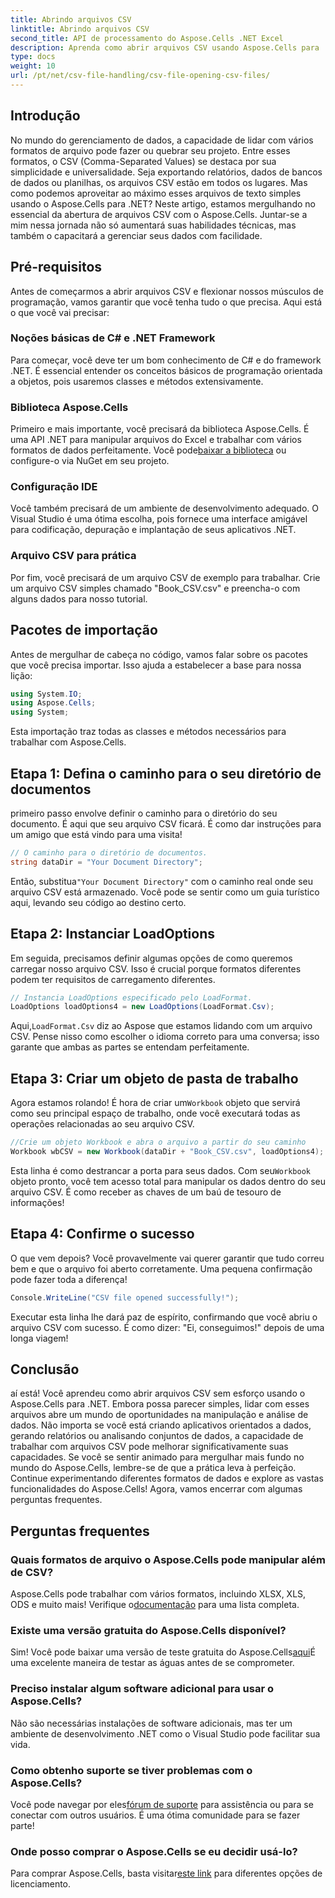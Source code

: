 ```yaml
---
title: Abrindo arquivos CSV
linktitle: Abrindo arquivos CSV
second_title: API de processamento do Aspose.Cells .NET Excel
description: Aprenda como abrir arquivos CSV usando Aspose.Cells para .NET com nosso guia abrangente passo a passo. Domine a manipulação de dados.
type: docs
weight: 10
url: /pt/net/csv-file-handling/csv-file-opening-csv-files/
---
```

## Introdução
No mundo do gerenciamento de dados, a capacidade de lidar com vários formatos de arquivo pode fazer ou quebrar seu projeto. Entre esses formatos, o CSV (Comma-Separated Values) se destaca por sua simplicidade e universalidade. Seja exportando relatórios, dados de bancos de dados ou planilhas, os arquivos CSV estão em todos os lugares. Mas como podemos aproveitar ao máximo esses arquivos de texto simples usando o Aspose.Cells para .NET? Neste artigo, estamos mergulhando no essencial da abertura de arquivos CSV com o Aspose.Cells. Juntar-se a mim nessa jornada não só aumentará suas habilidades técnicas, mas também o capacitará a gerenciar seus dados com facilidade. 
## Pré-requisitos
Antes de começarmos a abrir arquivos CSV e flexionar nossos músculos de programação, vamos garantir que você tenha tudo o que precisa. Aqui está o que você vai precisar:
### Noções básicas de C# e .NET Framework
Para começar, você deve ter um bom conhecimento de C# e do framework .NET. É essencial entender os conceitos básicos de programação orientada a objetos, pois usaremos classes e métodos extensivamente.
### Biblioteca Aspose.Cells
Primeiro e mais importante, você precisará da biblioteca Aspose.Cells. É uma API .NET para manipular arquivos do Excel e trabalhar com vários formatos de dados perfeitamente. Você pode[baixar a biblioteca](https://releases.aspose.com/cells/net/) ou configure-o via NuGet em seu projeto.
### Configuração IDE
Você também precisará de um ambiente de desenvolvimento adequado. O Visual Studio é uma ótima escolha, pois fornece uma interface amigável para codificação, depuração e implantação de seus aplicativos .NET.
### Arquivo CSV para prática
Por fim, você precisará de um arquivo CSV de exemplo para trabalhar. Crie um arquivo CSV simples chamado "Book_CSV.csv" e preencha-o com alguns dados para nosso tutorial.
## Pacotes de importação
Antes de mergulhar de cabeça no código, vamos falar sobre os pacotes que você precisa importar. Isso ajuda a estabelecer a base para nossa lição:
```csharp
using System.IO;
using Aspose.Cells;
using System;
```
Esta importação traz todas as classes e métodos necessários para trabalhar com Aspose.Cells.
## Etapa 1: Defina o caminho para o seu diretório de documentos
primeiro passo envolve definir o caminho para o diretório do seu documento. É aqui que seu arquivo CSV ficará. É como dar instruções para um amigo que está vindo para uma visita!
```csharp
// O caminho para o diretório de documentos.
string dataDir = "Your Document Directory";
```
 Então, substitua`"Your Document Directory"` com o caminho real onde seu arquivo CSV está armazenado. Você pode se sentir como um guia turístico aqui, levando seu código ao destino certo.
## Etapa 2: Instanciar LoadOptions
Em seguida, precisamos definir algumas opções de como queremos carregar nosso arquivo CSV. Isso é crucial porque formatos diferentes podem ter requisitos de carregamento diferentes. 
```csharp
// Instancia LoadOptions especificado pelo LoadFormat.
LoadOptions loadOptions4 = new LoadOptions(LoadFormat.Csv);
```
 Aqui,`LoadFormat.Csv` diz ao Aspose que estamos lidando com um arquivo CSV. Pense nisso como escolher o idioma correto para uma conversa; isso garante que ambas as partes se entendam perfeitamente.
## Etapa 3: Criar um objeto de pasta de trabalho
 Agora estamos rolando! É hora de criar um`Workbook` objeto que servirá como seu principal espaço de trabalho, onde você executará todas as operações relacionadas ao seu arquivo CSV.
```csharp
//Crie um objeto Workbook e abra o arquivo a partir do seu caminho
Workbook wbCSV = new Workbook(dataDir + "Book_CSV.csv", loadOptions4);
```
 Esta linha é como destrancar a porta para seus dados. Com seu`Workbook` objeto pronto, você tem acesso total para manipular os dados dentro do seu arquivo CSV. É como receber as chaves de um baú de tesouro de informações!
## Etapa 4: Confirme o sucesso
O que vem depois? Você provavelmente vai querer garantir que tudo correu bem e que o arquivo foi aberto corretamente. Uma pequena confirmação pode fazer toda a diferença!
```csharp
Console.WriteLine("CSV file opened successfully!");
```
Executar esta linha lhe dará paz de espírito, confirmando que você abriu o arquivo CSV com sucesso. É como dizer: "Ei, conseguimos!" depois de uma longa viagem!
## Conclusão
aí está! Você aprendeu como abrir arquivos CSV sem esforço usando o Aspose.Cells para .NET. Embora possa parecer simples, lidar com esses arquivos abre um mundo de oportunidades na manipulação e análise de dados. Não importa se você está criando aplicativos orientados a dados, gerando relatórios ou analisando conjuntos de dados, a capacidade de trabalhar com arquivos CSV pode melhorar significativamente suas capacidades. 
Se você se sentir animado para mergulhar mais fundo no mundo do Aspose.Cells, lembre-se de que a prática leva à perfeição. Continue experimentando diferentes formatos de dados e explore as vastas funcionalidades do Aspose.Cells! Agora, vamos encerrar com algumas perguntas frequentes.
## Perguntas frequentes
### Quais formatos de arquivo o Aspose.Cells pode manipular além de CSV?
 Aspose.Cells pode trabalhar com vários formatos, incluindo XLSX, XLS, ODS e muito mais! Verifique o[documentação](https://reference.aspose.com/cells/net/) para uma lista completa.
### Existe uma versão gratuita do Aspose.Cells disponível?
 Sim! Você pode baixar uma versão de teste gratuita do Aspose.Cells[aqui](https://releases.aspose.com/)É uma excelente maneira de testar as águas antes de se comprometer.
### Preciso instalar algum software adicional para usar o Aspose.Cells?
Não são necessárias instalações de software adicionais, mas ter um ambiente de desenvolvimento .NET como o Visual Studio pode facilitar sua vida.
### Como obtenho suporte se tiver problemas com o Aspose.Cells?
 Você pode navegar por eles[fórum de suporte](https://forum.aspose.com/c/cells/9) para assistência ou para se conectar com outros usuários. É uma ótima comunidade para se fazer parte!
### Onde posso comprar o Aspose.Cells se eu decidir usá-lo?
 Para comprar Aspose.Cells, basta visitar[este link](https://purchase.aspose.com/buy) para diferentes opções de licenciamento.
